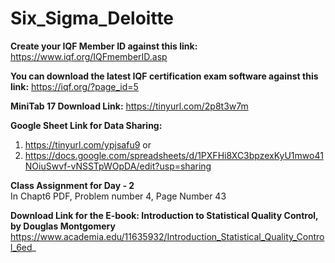 # Six_Sigma_Deloitte

**Create your IQF Member ID against this link:** https://www.iqf.org/IQFmemberID.asp <br>

**You can download the latest IQF certification exam software against this link:** https://iqf.org/?page_id=5<br>

**MiniTab 17 Download Link:** https://tinyurl.com/2p8t3w7m<br>

**Google Sheet Link for Data Sharing:**
1. https://tinyurl.com/ypjsafu9 or<br>
2. https://docs.google.com/spreadsheets/d/1PXFHi8XC3bpzexKyU1mwo41NOiuSwvf-vNSSTpWOpDA/edit?usp=sharing

**Class Assignment for Day - 2**<br>
In Chapt6 PDF, Problem number 4, Page Number 43

**Download Link for the E-book: Introduction to Statistical Quality Control, by Douglas Montgomery**<br>
https://www.academia.edu/11635932/Introduction_Statistical_Quality_Control_6ed_


